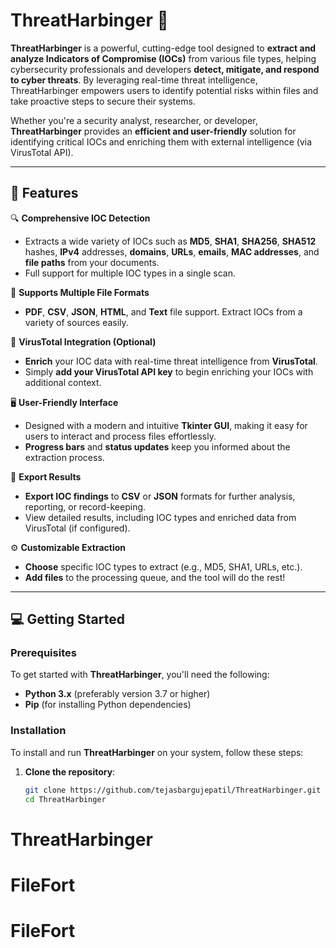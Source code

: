 # ThreatHarbinger 🚨

**ThreatHarbinger** is a powerful, cutting-edge tool designed to **extract and analyze Indicators of Compromise (IOCs)** from various file types, helping cybersecurity professionals and developers **detect, mitigate, and respond to cyber threats**. By leveraging real-time threat intelligence, ThreatHarbinger empowers users to identify potential risks within files and take proactive steps to secure their systems.

Whether you're a security analyst, researcher, or developer, **ThreatHarbinger** provides an **efficient and user-friendly** solution for identifying critical IOCs and enriching them with external intelligence (via VirusTotal API).

---

## 🌟 Features

🔍 **Comprehensive IOC Detection**  
- Extracts a wide variety of IOCs such as **MD5**, **SHA1**, **SHA256**, **SHA512** hashes, **IPv4** addresses, **domains**, **URLs**, **emails**, **MAC addresses**, and **file paths** from your documents.  
- Full support for multiple IOC types in a single scan.

📄 **Supports Multiple File Formats**  
- **PDF**, **CSV**, **JSON**, **HTML**, and **Text** file support. Extract IOCs from a variety of sources easily.

🔗 **VirusTotal Integration (Optional)**  
- **Enrich** your IOC data with real-time threat intelligence from **VirusTotal**.  
- Simply **add your VirusTotal API key** to begin enriching your IOCs with additional context.

🖥️ **User-Friendly Interface**  
- Designed with a modern and intuitive **Tkinter GUI**, making it easy for users to interact and process files effortlessly.  
- **Progress bars** and **status updates** keep you informed about the extraction process.

💾 **Export Results**  
- **Export IOC findings** to **CSV** or **JSON** formats for further analysis, reporting, or record-keeping.  
- View detailed results, including IOC types and enriched data from VirusTotal (if configured).

⚙️ **Customizable Extraction**  
- **Choose** specific IOC types to extract (e.g., MD5, SHA1, URLs, etc.).  
- **Add files** to the processing queue, and the tool will do the rest!

---

## 💻 Getting Started

### Prerequisites

To get started with **ThreatHarbinger**, you'll need the following:

- **Python 3.x** (preferably version 3.7 or higher)
- **Pip** (for installing Python dependencies)

### Installation

To install and run **ThreatHarbinger** on your system, follow these steps:

1. **Clone the repository**:
   ```bash
   git clone https://github.com/tejasbargujepatil/ThreatHarbinger.git
   cd ThreatHarbinger
# ThreatHarbinger
# FileFort
# FileFort
